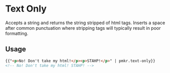 # Text Only

Accepts a string and returns the string stripped of html tags. Inserts a space after common punctuation where stripping tags will typically result in poor formatting.

## Usage

```html
{{"<p>No! Don't take my html!</p><p>STAHP!</p>" | pmkr.text-only}}
<!-- No! Don't take my html! STAHP! -->
```